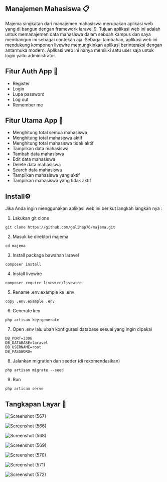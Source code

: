 ## Manajemen Mahasiswa 📋 
Majema singkatan dari manajemen mahasiswa merupakan aplikasi web yang di bangun dengan framework laravel 9. Tujuan aplikasi web ini adalah untuk memanajemen data mahasiswa dalam sebuah kampus dan saya membangun ini sebagai contekan aja. Sebagai tambahan, aplikasi web ini mendukung komponen livewire memungkinkan aplikasi berinteraksi dengan antarmuka modern. Aplikasi web ini hanya memiliki satu user saja untuk login yaitu administrator.

## Fitur Auth App 🔐
- Register
- Login
- Lupa password
- Log out
- Remember me

## Fitur Utama App 📱
- Menghitung total semua mahasiswa
- Menghitung total mahasiswa aktif
- Menghitung total mahasiswa tidak aktif
- Tampilkan data mahasiswa
- Tambah data mahasiswa
- Edit data mahasiswa
- Delete data mahasiswa
- Search data mahasiswa
- Tampilkan mahasiswa yang aktif
- Tampilkan mahasiswa yang tidak aktif

## Install⚙️

Jika Anda ingin menggunakan aplikasi web ini berikut langkah langkah nya :

1. Lakukan git clone
```
git clone https://github.com/galihap76/majema.git
```

2. Masuk ke direktori majema
```
cd majema
```

3. Install package bawahan laravel
```
composer install
```

4. Install livewire
```
composer require livewire/livewire
```

5. Rename .env.example ke .env
```
copy .env.example .env
```

6. Generate key
```
php artisan key:generate
```

7. Open .env lalu ubah konfigurasi database sesuai yang ingin dipakai
```
DB_PORT=3306
DB_DATABASE=laravel
DB_USERNAME=root
DB_PASSWORD=
```

8. Jalankan migration dan seeder (di rekomendasikan)
```
php artisan migrate --seed
```

9. Run
```
php artisan serve
```
 
## Tangkapan Layar 📸
![Screenshot (567)](https://github.com/galihap76/majema/assets/83481679/3a62cabf-14b0-43ad-984f-42187ea4cd36)

![Screenshot (566)](https://github.com/galihap76/majema/assets/83481679/0b813083-940c-4ef4-95b8-26b894120799)

![Screenshot (568)](https://github.com/galihap76/majema/assets/83481679/abd144e9-338d-4761-98c3-839a0f13088f)

![Screenshot (569)](https://github.com/galihap76/majema/assets/83481679/c3ca93b9-85c2-456d-94a3-ea6f5f77b2ee)

![Screenshot (570)](https://github.com/galihap76/majema/assets/83481679/a85911cb-2144-4fd1-9ff7-7a15c333ca23)

![Screenshot (571)](https://github.com/galihap76/majema/assets/83481679/4b078a52-f381-44dc-8303-4d8ec5d1f57f)

![Screenshot (572)](https://github.com/galihap76/majema/assets/83481679/7deeefab-19eb-4f5f-9eb4-a404873f0741)








 
